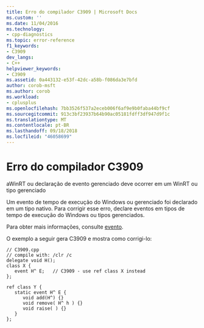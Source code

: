 ```yaml
---
title: Erro do compilador C3909 | Microsoft Docs
ms.custom: ''
ms.date: 11/04/2016
ms.technology:
- cpp-diagnostics
ms.topic: error-reference
f1_keywords:
- C3909
dev_langs:
- C++
helpviewer_keywords:
- C3909
ms.assetid: 0a443132-e53f-42dc-a58b-f086da3e7bfd
author: corob-msft
ms.author: corob
ms.workload:
- cplusplus
ms.openlocfilehash: 7bb3526f537a2eceb006f6af9e9b0faba44bf9cf
ms.sourcegitcommit: 913c3bf23937b64b90ac05181fdff3df947d9f1c
ms.translationtype: MT
ms.contentlocale: pt-BR
ms.lasthandoff: 09/18/2018
ms.locfileid: "46058699"
---
```

# <a name="compiler-error-c3909"></a>Erro do compilador C3909

aWinRT ou declaração de evento gerenciado deve ocorrer em um WinRT ou tipo gerenciado

Um evento de tempo de execução do Windows ou gerenciado foi declarado em um tipo nativo. Para corrigir esse erro, declare eventos em tipos de tempo de execução do Windows ou tipos gerenciados.

Para obter mais informações, consulte [evento](../../windows/event-cpp-component-extensions.md).

O exemplo a seguir gera C3909 e mostra como corrigi-lo:

```
// C3909.cpp
// compile with: /clr /c
delegate void H();
class X {
   event H^ E;   // C3909 - use ref class X instead
};

ref class Y {
   static event H^ E {
      void add(H^) {}
      void remove( H^ h ) {}
      void raise( ) {}
   }
};
```